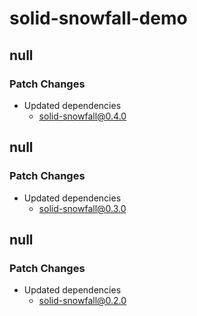 # solid-snowfall-demo

## null

### Patch Changes

- Updated dependencies
  - solid-snowfall@0.4.0

## null

### Patch Changes

- Updated dependencies
  - solid-snowfall@0.3.0

## null

### Patch Changes

- Updated dependencies
  - solid-snowfall@0.2.0
